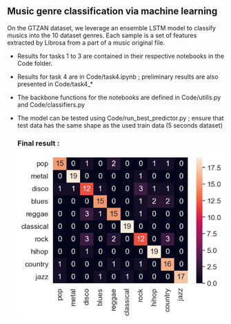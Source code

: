 ## Music genre classification via machine learning

  On the GTZAN dataset, we leverage an ensemble LSTM model to classify musics into the 10 dataset genres. Each sample is a set of features extracted by Librosa from a part of a music original file.

  - Results for tasks 1 to 3 are contained in their respective notebooks in the Code folder.
  - Results for task 4 are in Code/task4.ipynb ; preliminary results are also presented in Code/task4_*
  - The backbone functions for the notebooks are defined in Code/utills.py and Code/classifiers.py
  - The model can be tested using Code/run_best_predictor.py ; ensure that test data has the same shape as the used train data (5 seconds dataset)

    ### Final result :

    ![](Figures/task4_cm.png)
